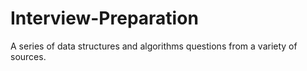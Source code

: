# Interview-Preparation
A series of data structures and algorithms questions from a variety of sources.
